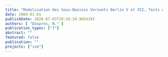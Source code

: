 ```yaml
---
title: "Modelisation des Sous-Bassins Versants Berlin V et XII, Tests de Scenarios d’Amelioration"
date: 2004-01-01
publishDate: 2020-07-03T20:16:34.965434Z
authors: [ "Daspres, N." ]
publication_types: ["7"]
abstract: ""
featured: false
publication: ""
projects: ["ism"]
---
```


